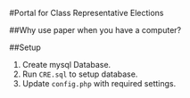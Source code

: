 #Portal for Class Representative Elections

##Why use paper when you have a computer?

##Setup

1. Create mysql Database.
2. Run `CRE.sql` to setup database.
3. Update `config.php` with required settings.
